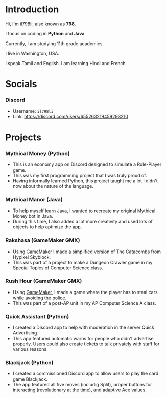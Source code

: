 # Introduction
Hi, I'm il798li, also known as __798__.

I focus on coding in __Python__ and __Java__.

Currently, I am studying 11th grade academics.

I live in Washington, USA.

I speak Tamil and English. I am learning Hindi and French.

# Socials
### Discord
- Username: `il798li`
- Link: https://discord.com/users/655263219459293210

# Projects
### Mythical Money (Python)
- This is an economy app on Discord designed to simulate a Role-Player game.
- This was my first programming project that I was truly proud of.
- Having informally learned Python, this project taught me a lot I didn't now about the nature of the language.

### Mythical Manor (Java)
- To help myself learn Java, I wanted to recreate my original Mythical Money bot in Java.
- During this time, I also added a lot more creativity and used lots of objects to help optimize the app.
  
### Rakshasa (GameMaker GMX)
- Using [GameMaker](https://gamemaker.io/en) I made a simplified version of The Catacombs from Hypixel Skyblock.
- This was part of a project to make a Dungeon Crawler game in my Special Topics of Computer Science class.

### Rush Hour (GameMaker GMX)
- Using [GameMaker](https://gamemaker.io/en), I made a game where the player has to steal cars while avoiding the police.
- This was part of a post-AP unit in my AP Computer Science A class.
  
### Quick Assistant (Python)
- I created a Discord app to help with moderation in the server Quick Advertising.
- This app featured automatic warns for people who didn't advertise properly. Users could also create tickets to talk privately with staff for various reasons.

### Blackjack (Python)
- I created a commissioned Discord app to allow users to play the card game Blackjack.
- The app featured all five moves (includig Split), proper buttons for interacting (revolutionary at the time), and adaptive Ace values.

